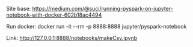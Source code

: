 Site base:
https://medium.com/@suci/running-pyspark-on-jupyter-notebook-with-docker-602b18ac4494

Run docker:
docker run -it --rm -p 8888:8888 jupyter/pyspark-notebook

Link:
http://127.0.0.1:8888/notebooks/makeCsv.ipynb
